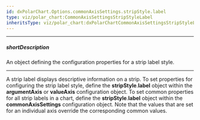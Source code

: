 ```yaml
---
id: dxPolarChart.Options.commonAxisSettings.stripStyle.label
type: viz/polar_chart:CommonAxisSettingsStripStyleLabel
inheritsType: viz/polar_chart:dxPolarChartCommonAxisSettingsStripStyleLabel
---
```

---
##### shortDescription
An object defining the configuration properties for a strip label style.

---
A strip label displays descriptive information on a strip. To set properties for configuring the strip label style, define the **stripStyle**.**label** object within the **argumentAxis** or **valueAxis** configuration object. To set common properties for all strip labels in a chart, define the **stripStyle**.**label** object within the **commonAxisSettings** configuration object. Note that the values that are set for an individual axis override the corresponding common values.